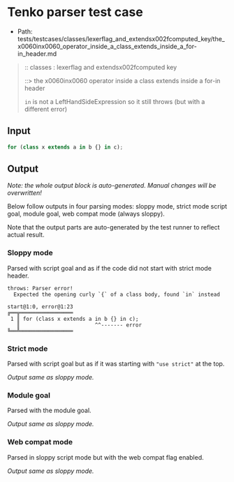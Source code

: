 # Tenko parser test case

- Path: tests/testcases/classes/lexerflag_and_extendsx002fcomputed_key/the_x0060inx0060_operator_inside_a_class_extends_inside_a_for-in_header.md

> :: classes : lexerflag and extendsx002fcomputed key
>
> ::> the x0060inx0060 operator inside a class extends inside a for-in header
>
> `in` is not a LeftHandSideExpression so it still throws (but with a different error)

## Input

`````js
for (class x extends a in b {} in c);
`````

## Output

_Note: the whole output block is auto-generated. Manual changes will be overwritten!_

Below follow outputs in four parsing modes: sloppy mode, strict mode script goal, module goal, web compat mode (always sloppy).

Note that the output parts are auto-generated by the test runner to reflect actual result.

### Sloppy mode

Parsed with script goal and as if the code did not start with strict mode header.

`````
throws: Parser error!
  Expected the opening curly `{` of a class body, found `in` instead

start@1:0, error@1:23
╔══╦═════════════════
 1 ║ for (class x extends a in b {} in c);
   ║                        ^^------- error
╚══╩═════════════════

`````

### Strict mode

Parsed with script goal but as if it was starting with `"use strict"` at the top.

_Output same as sloppy mode._

### Module goal

Parsed with the module goal.

_Output same as sloppy mode._

### Web compat mode

Parsed in sloppy script mode but with the web compat flag enabled.

_Output same as sloppy mode._
